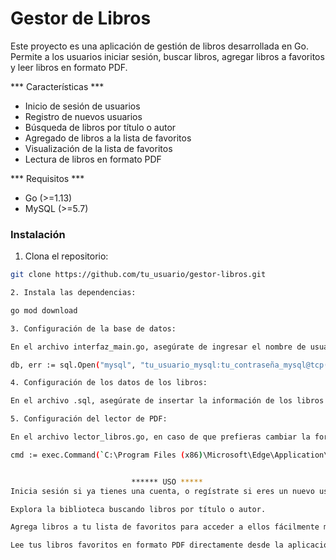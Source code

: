 # Gestor de Libros

Este proyecto es una aplicación de gestión de libros desarrollada en Go. Permite a los usuarios iniciar sesión, buscar libros, agregar libros a favoritos y leer libros en formato PDF.

*** Características ***

- Inicio de sesión de usuarios
- Registro de nuevos usuarios
- Búsqueda de libros por título o autor
- Agregado de libros a la lista de favoritos
- Visualización de la lista de favoritos
- Lectura de libros en formato PDF

*** Requisitos ***

- Go (>=1.13)
- MySQL (>=5.7)

### Instalación ###

1. Clona el repositorio:

```bash
git clone https://github.com/tu_usuario/gestor-libros.git

2. Instala las dependencias:

go mod download

3. Configuración de la base de datos:

En el archivo interfaz_main.go, asegúrate de ingresar el nombre de usuario y contraseña de tu propia base de datos MySQL en las siguientes líneas:

db, err := sql.Open("mysql", "tu_usuario_mysql:tu_contraseña_mysql@tcp(tu_host_mysql:tu_puerto_mysql)/gestor_lib_electr")

4. Configuración de los datos de los libros:

En el archivo .sql, asegúrate de insertar la información de los libros o documentos en PDF de acuerdo a cada usuario que desee usar el código. Asegúrate de incluir la ruta de los PDF.

5. Configuración del lector de PDF:

En el archivo lector_libros.go, en caso de que prefieras cambiar la forma y la fuente desde la que se abre el PDF, asegúrate de editar la ruta del programa en la línea correspondiente:

cmd := exec.Command(`C:\Program Files (x86)\Microsoft\Edge\Application\msedge.exe`, rutaPdf)


                           ****** USO *****
Inicia sesión si ya tienes una cuenta, o regístrate si eres un nuevo usuario.

Explora la biblioteca buscando libros por título o autor.

Agrega libros a tu lista de favoritos para acceder a ellos fácilmente más tarde.

Lee tus libros favoritos en formato PDF directamente desde la aplicación.

